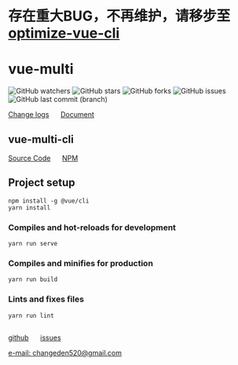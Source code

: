 # 存在重大BUG，不再维护，请移步至[optimize-vue-cli](https://github.com/ChangedenCZD/optimize-vue)
# vue-multi
![GitHub watchers](https://img.shields.io/github/watchers/ChangedenCZD/vue-multi.svg)
![GitHub stars](https://img.shields.io/github/stars/ChangedenCZD/vue-multi.svg)
![GitHub forks](https://img.shields.io/github/forks/ChangedenCZD/vue-multi.svg)
![GitHub issues](https://img.shields.io/github/issues/ChangedenCZD/vue-multi.svg)
![GitHub last commit (branch)](https://img.shields.io/github/last-commit/ChangedenCZD/vue-multi.svg)

[Change logs](/CHANGE_LOG.md)&nbsp;&nbsp;&nbsp;&nbsp;&nbsp;
[Document](/DOCUMENT.md)&nbsp;&nbsp;&nbsp;&nbsp;&nbsp;

## vue-multi-cli
[Source Code](https://github.com/ChangedenCZD/vue-multi-cli)&nbsp;&nbsp;&nbsp;&nbsp;&nbsp;
[NPM](https://www.npmjs.com/package/vue-multi-cli)&nbsp;&nbsp;&nbsp;&nbsp;&nbsp;

## Project setup
```
npm install -g @vue/cli
yarn install
```

### Compiles and hot-reloads for development
```
yarn run serve
```

### Compiles and minifies for production
```
yarn run build
```

### Lints and fixes files
```
yarn run lint
```

##
[github](https://github.com/ChangedenCZD/vue-multi)&nbsp;&nbsp;&nbsp;&nbsp;&nbsp;
[issues](https://github.com/ChangedenCZD/vue-multi/issues)&nbsp;&nbsp;&nbsp;&nbsp;&nbsp;

[e-mail: changeden520@gmail.com]()
